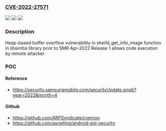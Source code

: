 ### [CVE-2022-27571](https://cve.mitre.org/cgi-bin/cvename.cgi?name=CVE-2022-27571)
![](https://img.shields.io/static/v1?label=Product&message=Samsung%20Mobile%20Devices&color=blue)
![](https://img.shields.io/static/v1?label=Version&message=n%2Fa&color=blue)
![](https://img.shields.io/static/v1?label=Vulnerability&message=CWE-122%20Heap-based%20Buffer%20Overflow&color=brighgreen)

### Description

Heap-based buffer overflow vulnerability in sheifd_get_info_image function in libsimba library prior to SMR Apr-2022 Release 1 allows code execution by remote attacker.

### POC

#### Reference
- https://security.samsungmobile.com/securityUpdate.smsb?year=2022&month=4

#### Github
- https://github.com/ARPSyndicate/cvemon
- https://github.com/asnelling/android-eol-security

